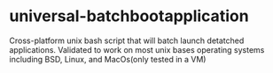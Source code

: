 # universal-batchbootapplication
Cross-platform unix bash script that will batch launch detatched applications. Validated to work on most unix bases operating systems including BSD, Linux, and MacOs(only tested in a VM)
